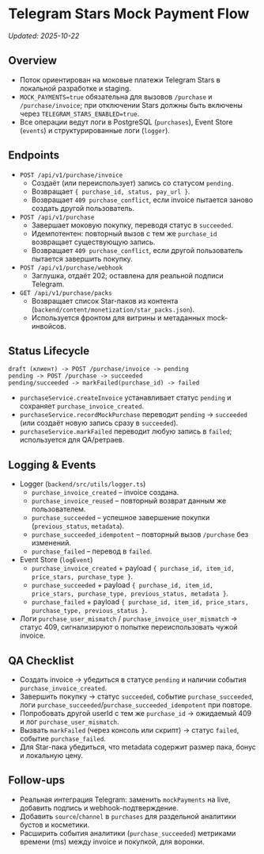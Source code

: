 # Telegram Stars Mock Payment Flow

_Updated: 2025-10-22_

## Overview
- Поток ориентирован на моковые платежи Telegram Stars в локальной разработке и staging.
- `MOCK_PAYMENTS=true` обязательна для вызовов `/purchase` и `/purchase/invoice`; при отключении Stars должны быть включены через `TELEGRAM_STARS_ENABLED=true`.
- Все операции ведут логи в PostgreSQL (`purchases`), Event Store (`events`) и структурированные логи (`logger`).

## Endpoints
- `POST /api/v1/purchase/invoice`
  - Создаёт (или переиспользует) запись со статусом `pending`.
  - Возвращает `{ purchase_id, status, pay_url }`.
  - Возвращает `409 purchase_conflict`, если invoice пытается заново создать другой пользователь.
- `POST /api/v1/purchase`
  - Завершает моковую покупку, переводя статус в `succeeded`.
  - Идемпотентен: повторный вызов с тем же `purchase_id` возвращает существующую запись.
  - Возвращает `409 purchase_conflict`, если другой пользователь пытается завершить покупку.
- `POST /api/v1/purchase/webhook`
  - Заглушка, отдаёт 202; оставлена для реальной подписи Telegram.
- `GET /api/v1/purchase/packs`
  - Возвращает список Star-паков из контента (`backend/content/monetization/star_packs.json`).
  - Используется фронтом для витрины и метаданных mock-инвойсов.

## Status Lifecycle
```
draft (клиент) -> POST /purchase/invoice -> pending
pending -> POST /purchase -> succeeded
pending/succeeded -> markFailed(purchase_id) -> failed
```
- `purchaseService.createInvoice` устанавливает статус `pending` и сохраняет `purchase_invoice_created`.
- `purchaseService.recordMockPurchase` переводит `pending` → `succeeded` (или создаёт новую запись сразу в `succeeded`).
- `purchaseService.markFailed` переводит любую запись в `failed`; используется для QA/ретраев.

## Logging & Events
- Logger (`backend/src/utils/logger.ts`)
  - `purchase_invoice_created` – invoice создана.
  - `purchase_invoice_reused` – повторный возврат данным же пользователем.
  - `purchase_succeeded` – успешное завершение покупки (`previous_status`, `metadata`).
  - `purchase_succeeded_idempotent` – повторный вызов `/purchase` без изменений.
  - `purchase_failed` – перевод в `failed`.
- Event Store (`logEvent`)
  - `purchase_invoice_created` + payload `{ purchase_id, item_id, price_stars, purchase_type }`.
  - `purchase_succeeded` + payload `{ purchase_id, item_id, price_stars, purchase_type, previous_status, metadata }`.
  - `purchase_failed` + payload `{ purchase_id, item_id, price_stars, purchase_type, previous_status }`.
- Логи `purchase_user_mismatch` / `purchase_invoice_user_mismatch` → статус 409, сигнализируют о попытке переиспользовать чужой invoice.

## QA Checklist
- Создать invoice → убедиться в статусе `pending` и наличии события `purchase_invoice_created`.
- Завершить покупку → статус `succeeded`, событие `purchase_succeeded`, логи `purchase_succeeded`/`purchase_succeeded_idempotent` при повторе.
- Попробовать другой userId с тем же `purchase_id` → ожидаемый 409 и лог `purchase_user_mismatch`.
- Вызвать `markFailed` (через консоль или скрипт) → статус `failed`, событие `purchase_failed`.
- Для Star-пака убедиться, что metadata содержит размер пака, бонус и локальную цену.

## Follow-ups
- Реальная интеграция Telegram: заменить `mockPayments` на live, добавить подпись и webhook-подтверждение.
- Добавить `source`/`channel` в `purchases` для раздельной аналитики бустов и косметики.
- Расширить события аналитики (`purchase_succeeded`) метриками времени (ms) между invoice и покупкой, для воронки.
